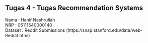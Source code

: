 <h2>Tugas 4 - Tugas Recommendation Systems</h2>
Nama : Hanif Nashrullah <br>
NRP : 05111540000140 <br>
Dataset : Reddit Submissions (https://snap.stanford.edu/data/web-Reddit.html)
